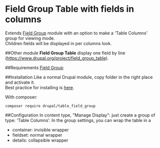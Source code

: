 Field Group Table with fields in columns
=================

Extends <a href="https://drupal.org/project/field_group">Field Group</a> module with an option to make a 'Table Columns' group for viewing mode.  
Children fields will be displayed in per columns look.

##Other module
**Field Group Table** display one field by line (https://www.drupal.org/project/field_group_table).

##Requirements
<a href="https://drupal.org/project/field_group">Field Group</a>

##Installation
Like a normal Drupal module, copy folder in the right place and activate it.  
Best practice for installing is <a href="https://www.drupal.org/node/1897420">here</a>.

With composer:

    composer require drupal/table_field_group

##Configuration
In content type, "Manage Display": just create a group of type: 'Table Columns'.
In the group settings, you can wrap the table in a
* container: invisible wrapper
* fieldset: normal wrapper
* details: collapsible wrapper

